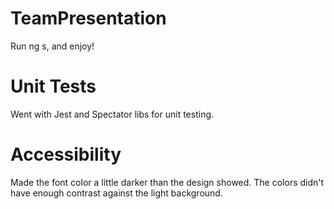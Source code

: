 # TeamPresentation

Run ng s, and enjoy!

# Unit Tests

Went with Jest and Spectator libs for unit testing.

# Accessibility

Made the font color a little darker than the design showed. The colors didn't have enough contrast against the light background.
